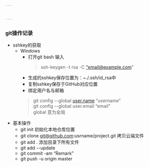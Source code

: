 ```yaml
---


---
```


<h3 id="git操作记录">git操作记录</h3>
<ul>
<li>sshkey的获取
<ul>
<li>Windows
<ul>
<li>打开git bash 输入
<blockquote>
<p>ssh-keygen -t rsa -C <a href="mailto:%22email@example.com">"email@example.com</a>"</p>
</blockquote>
</li>
<li>生成的sshkey保存位置为：~./.ssh/id_rsa中</li>
<li>复制sshkey保存于GitHub对应位置</li>
<li>绑定用户名与邮箱</li>
</ul>
<blockquote>
<p>git config --global <a href="http://user.name">user.name</a> “username”<br>
git config --global user.email “email”<br>
global 意为全局</p>
</blockquote>
</li>
</ul>
</li>
<li>基本操作
<ul>
<li>git init 初始化本地仓库位置</li>
<li>git clone <a href="mailto:git@github.com">git@github.com</a>:usrname/project.git 拷贝云端文件</li>
<li>git add .  添加目录下所有文件</li>
<li>git add --update</li>
<li>git commit -am “Remark”</li>
<li>git push -u origin master</li>
</ul>
</li>
</ul>

